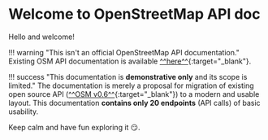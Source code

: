 # Welcome to OpenStreetMap API doc

Hello and welcome!

!!! warning "This isn't an official OpenStreetMap API documentation."
    Existing OSM API documentation is available [^^here^^](https://wiki.openstreetmap.org/wiki/API){:target="_blank"}.

!!! success "This documentation is **demonstrative only** and its scope is limited."
    The documentation is merely a proposal for migration of existing open source API ([^^OSM v0.6^^](https://wiki.openstreetmap.org/wiki/API_v0.6){:target="_blank"}) to a modern and usable layout. This documentation **contains only 20 endpoints** (API calls) of basic usability.

Keep calm and have fun exploring it :smirk:.